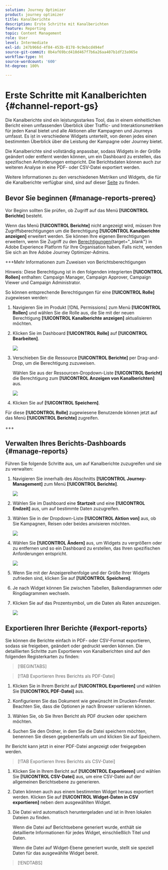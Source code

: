 ```yaml
---
solution: Journey Optimizer
product: journey optimizer
title: Kanalberichte
description: Erste Schritte mit Kanalberichten
feature: Reporting
topic: Content Management
role: User
level: Intermediate
exl-id: 247b966d-4f84-453b-8178-9c9ebcd494ef
source-git-commit: 0b4af69bcd410d467f7b6a26aa407b1df23a965e
workflow-type: ht
source-wordcount: '600'
ht-degree: 100%

---
```


# Erste Schritte mit Kanalberichten {#channel-report-gs}

Die Kanalberichte sind ein leistungsstarkes Tool, das in einem einheitlichen Bericht einen umfassenden Überblick über Traffic- und Interaktionsmetriken für jeden Kanal bietet und alle Aktionen aller Kampagnen und Journeys umfasst. Es ist in verschiedene Widgets unterteilt, von denen jedes einen bestimmten Überblick über die Leistung der Kampagne oder Journey bietet.

Die Kanalberichte sind vollständig anpassbar, sodass Widgets in der Größe geändert oder entfernt werden können, um ein Dashboard zu erstellen, das spezifischen Anforderungen entspricht. Die Berichtsdaten können auch zur weiteren Analyse in eine PDF- oder CSV-Datei exportiert werden.

Weitere Informationen zu den verschiedenen Metriken und Widgets, die für die Kanalberichte verfügbar sind, sind auf dieser [Seite](channel-report.md) zu finden.

## Bevor Sie beginnen {#manage-reports-prereq}

Vor Beginn sollten Sie prüfen, ob Zugriff auf das Menü **[!UICONTROL Berichte]** besteht.

Wenn das Menü **[!UICONTROL Berichte]** nicht angezeigt wird, müssen Ihre Zugriffsberechtigungen um die Berechtigung **[!UICONTROL Kanalberichte anzeigen]** erweitert werden. Sie können Ihre eigenen Berechtigungen erweitern, wenn Sie Zugriff zu den [Berechtigungen](https://experienceleague.adobe.com/docs/experience-platform/access-control/home.html?lang=de){target="_blank"} in Adobe Experience Platform für Ihre Organisation haben. Falls nicht, wenden Sie sich an Ihre Adobe Journey Optimizer-Admins.

+++Mehr Informationen zum Zuweisen von Berichtsberechtigungen

Hinweis: Diese Berechtigung ist in den folgenden integrierten **[!UICONTROL Rollen]** enthalten: Campaign Manager, Campaign Approver, Campaign Viewer und Campaign Administrator.

So können entsprechende Berechtigungen für eine **[!UICONTROL Rolle]** zugewiesen werden:

1. Navigieren Sie im Produkt [!DNL Permissions] zum Menü **[!UICONTROL Rollen]** und wählen Sie die Rolle aus, die Sie mit der neuen Berechtigung **[!UICONTROL Kanalberichte anzeigen]** aktualisieren möchten.

1. Klicken Sie im Dashboard **[!UICONTROL Rolle]** auf **[!UICONTROL Bearbeiten]**.

   ![](assets/channel_permission_1.png)

1. Verschieben Sie die Ressource **[!UICONTROL Berichte]** per Drag-and-Drop, um die Berechtigung zuzuweisen.

   Wählen Sie aus der Ressourcen-Dropdown-Liste **[!UICONTROL Bericht]** die Berechtigung zum **[!UICONTROL Anzeigen von Kanalberichten]** aus.

   ![](assets/channel_permission_2.png)

1. Klicken Sie auf **[!UICONTROL Speichern]**.

Für diese **[!UICONTROL Rolle]** zugewiesene Benutzende können jetzt auf das Menü **[!UICONTROL Berichte]** zugreifen.

+++

## Verwalten Ihres Berichts-Dashboards {#manage-reports}

Führen Sie folgende Schritte aus, um auf Kanalberichte zuzugreifen und sie zu verwalten:

1. Navigieren Sie innerhalb des Abschnitts **[!UICONTROL Journey-Management]** zum Menü **[!UICONTROL Berichte]**.

   ![](assets/channel_report_1.png)

1. Wählen Sie im Dashboard eine **Startzeit** und eine **[!UICONTROL Endzeit]** aus, um auf bestimmte Daten zuzugreifen.

1. Wählen Sie in der Dropdown-Liste **[!UICONTROL Aktion von]** aus, ob Sie Kampagnen, Reisen oder beides anvisieren möchten.

   ![](assets/channel_report_2.png)

1. Wählen Sie **[!UICONTROL Ändern]** aus, um Widgets zu vergrößern oder zu entfernen und so ein Dashboard zu erstellen, das Ihren spezifischen Anforderungen entspricht.

   ![](assets/channel_report_3.png)

1. Wenn Sie mit der Anzeigereihenfolge und der Größe Ihrer Widgets zufrieden sind, klicken Sie auf **[!UICONTROL Speichern]**.

1. Je nach Widget können Sie zwischen Tabellen, Balkendiagrammen oder Ringdiagrammen wechseln.

1. Klicken Sie auf das Prozentsymbol, um die Daten als Raten anzuzeigen.

   ![](assets/channel_report_4.png)

## Exportieren Ihrer Berichte {#export-reports}

Sie können die Berichte einfach in PDF- oder CSV-Format exportieren, sodass sie freigeben, geändert oder gedruckt werden können. Die detaillierten Schritte zum Exportieren von Kanalberichten sind auf den folgenden Registerkarten zu finden:

>[!BEGINTABS]

>[!TAB Exportieren Ihres Berichts als PDF-Datei]

1. Klicken Sie in Ihrem Bericht auf **[!UICONTROL Exportieren]** und wählen Sie **[!UICONTROL PDF-Datei]** aus.

1. Konfigurieren Sie das Dokument wie gewünscht im Drucken-Fenster. Beachten Sie, dass die Optionen je nach Browser variieren können.

1. Wählen Sie, ob Sie Ihren Bericht als PDF drucken oder speichern möchten.

1. Suchen Sie den Ordner, in dem Sie die Datei speichern möchten, benennen Sie diesen gegebenenfalls um und klicken Sie auf Speichern.

Ihr Bericht kann jetzt in einer PDF-Datei angezeigt oder freigegeben werden.

>[!TAB Exportieren Ihres Berichts als CSV-Datei]

1. Klicken Sie in Ihrem Bericht auf **[!UICONTROL Exportieren]** und wählen Sie **[!UICONTROL CSV-Datei]** aus, um eine CSV-Datei auf der allgemeinen Berichtsebene zu generieren.

1. Daten können auch aus einem bestimmten Widget heraus exportiert werden. Klicken Sie auf **[!UICONTROL Widget-Daten in CSV exportieren]** neben dem ausgewählten Widget.

1. Die Datei wird automatisch heruntergeladen und ist in Ihren lokalen Dateien zu finden.

   Wenn die Datei auf Berichtsebene generiert wurde, enthält sie detaillierte Informationen für jedes Widget, einschließlich Titel und Daten.

   Wenn die Datei auf Widget-Ebene generiert wurde, stellt sie speziell Daten für das ausgewählte Widget bereit.

>[!ENDTABS]

